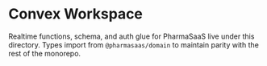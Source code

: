 # Convex Workspace

Realtime functions, schema, and auth glue for PharmaSaaS live under this directory. Types import from `@pharmasaas/domain` to maintain parity with the rest of the monorepo.
